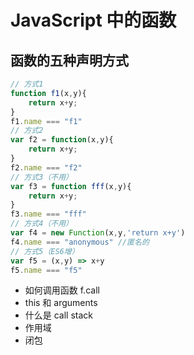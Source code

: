 # JavaScript 中的函数

## 函数的五种声明方式
```javascript
// 方式1
function f1(x,y){
    return x+y;
}
f1.name === "f1"
// 方式2
var f2 = function(x,y){
    return x+y;
}
f2.name === "f2"
// 方式3（不用）
var f3 = function fff(x,y){
    return x+y;
}
f3.name === "fff"
// 方式4（不用）
var f4 = new Function(x,y,'return x+y')
f4.name === "anonymous" //匿名的
// 方式5（ES6增）
var f5 = (x,y) => x+y
f5.name === "f5"
```


- 如何调用函数 f.call
- this 和 arguments
- 什么是 call stack
- 作用域
- 闭包


